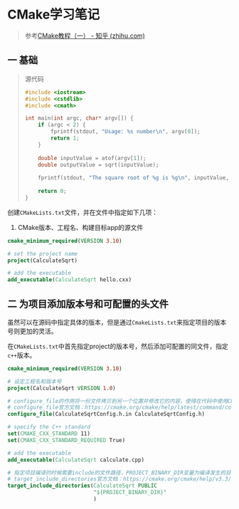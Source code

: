 # CMake学习笔记

> 参考[CMake教程（一） - 知乎 (zhihu.com)](https://zhuanlan.zhihu.com/p/119426899)

## 一 基础

> 源代码
>
> ```cpp
> #include <iostream>
> #include <cstdlib>
> #include <cmath>
> 
> int main(int argc, char* argv[]) {
>     if (argc < 2) {
>         fprintf(stdout, "Usage: %s number\n", argv[0]);
>         return 1;
>     }
>     
>     double inputValue = atof(argv[1]);
>     double outputValue = sqrt(inputValue);
>     
>     fprintf(stdout, "The square root of %g is %g\n", inputValue, outputValue);
>     
>     return 0;
> }
> ```
>
> 

创建`CMakeLists.txt`文件，并在文件中指定如下几项：

1. CMake版本、工程名、构建目标app的源文件

```cmake
cmake_minimum_required(VERSION 3.10)

# set the project name
project(CalculateSqrt)

# add the executable
add_executable(CalculateSqrt hello.cxx)
```



## 二 为项目添加版本号和可配置的头文件

​	虽然可以在源码中指定具体的版本，但是通过`CmakeLists.txt`来指定项目的版本号则更加的灵活。

​	在`CMakeLists.txt`中首先指定project的版本号，然后添加可配置的同文件，指定`c++`版本。

```cmake
cmake_minimum_required(VERSION 3.10) 

# 设定工程名和版本号 
project(CalculateSqrt VERSION 1.0) 

# configure_file的作用将一份文件拷贝到另一个位置并修改它的内容，使得在代码中使用CMake中定义的变量 
# configure_file官方文档：https://cmake.org/cmake/help/latest/command/configure_file.html 
configure_file(CalculateSqrtConfig.h.in CalculateSqrtConfig.h) 

# specify the C++ standard 
set(CMAKE_CXX_STANDARD 11) 
set(CMAKE_CXX_STANDARD_REQUIRED True) 

# add the executable 
add_executable(CalculateSqrt calculate.cpp) 

# 指定项目编译的时候需要include的文件路径，PROJECT_BINARY_DIR变量为编译发生的目录，也就是make执行的目录，PROJECT_SOURCE_DIR为工程所在的目录 
# target_include_directories官方文档：https://cmake.org/cmake/help/v3.3/command/target_include_directories.html 
target_include_directories(CalculateSqrt PUBLIC 
                           "${PROJECT_BINARY_DIR}" 
                           ) 
```

